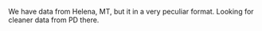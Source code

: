 We have data from Helena, MT, but it in a very peculiar format. Looking for
cleaner data from PD there.
